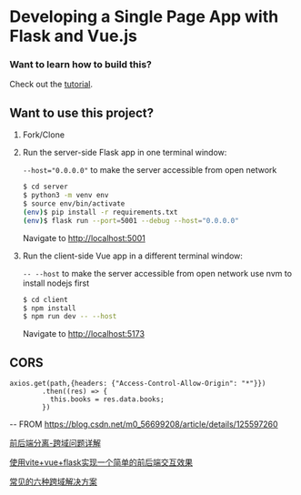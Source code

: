 # Developing a Single Page App with Flask and Vue.js

### Want to learn how to build this?

Check out the [tutorial](https://testdriven.io/developing-a-single-page-app-with-flask-and-vuejs).

## Want to use this project?

1. Fork/Clone

1. Run the server-side Flask app in one terminal window:

    `--host="0.0.0.0"` to make the server accessible from open network
    ```sh
    $ cd server
    $ python3 -m venv env
    $ source env/bin/activate
    (env)$ pip install -r requirements.txt
    (env)$ flask run --port=5001 --debug --host="0.0.0.0"
    ```

    Navigate to [http://localhost:5001](http://localhost:5001)

1. Run the client-side Vue app in a different terminal window:

    `-- --host` to make the server accessible from open network
    use nvm to install nodejs first
    ```sh
    $ cd client
    $ npm install
    $ npm run dev -- --host
    ```

    Navigate to [http://localhost:5173](http://localhost:5173)


## CORS
```vue
axios.get(path,{headers: {"Access-Control-Allow-Origin": "*"}})
        .then((res) => {
          this.books = res.data.books;
        })
```
-- FROM <https://blog.csdn.net/m0_56699208/article/details/125597260>


[前后端分离-跨域问题详解](https://www.cnblogs.com/kangssssh/p/17165664.html)

[使用vite+vue+flask实现一个简单的前后端交互效果](https://blog.csdn.net/Alex_Zhugy/article/details/137230990)

[常见的六种跨域解决方案](https://www.cnblogs.com/mylqm/p/17653660.html)